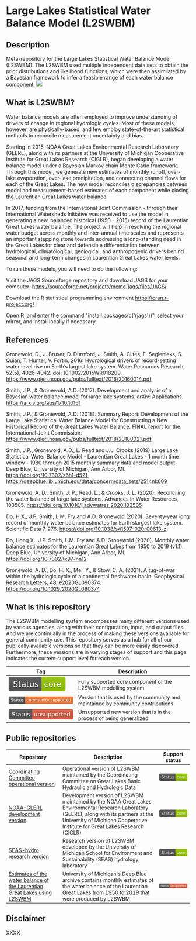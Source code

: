 # Large Lakes Statistical Water Balance Model (L2SWBM)

## Description
Meta-repository for the Large Lakes Statistical Water Balance Model (L2SWBM). The L2SWBM used multiple independent data sets to obtain the prior distributions and likelihood functions, which were then assimilated by a Bayesian framework to infer a feasible range of each water balance component.
 <img src="https://media.springernature.com/full/springer-static/image/art%3A10.1038%2Fs41597-020-00613-z/MediaObjects/41597_2020_613_Fig2_HTML.png?as=webp">

## What is L2SWBM?
Water balance models are often employed to improve understanding of drivers of change in regional hydrologic cycles. Most of these models, however, are physically-based, and few employ state-of-the-art statistical methods to reconcile measurement uncertainty and bias.

Starting in 2015, NOAA Great Lakes Environmental Research Laboratory (GLERL), along with its partners at the University of Michigan Cooperative Institute for Great Lakes Research (CIGLR), began developing a water balance model under a Bayesian Markov chain Monte Carlo framework. Through this model, we generate new estimates of monthly runoff, over-lake evaporation, over-lake precipitation, and connecting channel flows for each of the Great Lakes. The new model reconciles discrepancies between model and measurement-based estimates of each component while closing the Laurentian Great Lakes water balance.

In 2017, funding from the International Joint Commission - through their International Watersheds Initiative was received to use the model in generating a new, balanced historical (1950 - 2015) record of the Laurentian Great Lakes water balance. The project will help in resolving the regional water budget across monthly and inter-annual time scales and represents an important stepping stone towards addressing a long-standing need in the Great Lakes for clear and defensible differentiation between hydrological, climatological, geological, and anthropogenic drivers behind seasonal and long-term changes in Laurentian Great Lakes water levels.

To run these models, you will need to do the following:

Visit the JAGS Sourceforge repository and download JAGS for your computer: https://sourceforge.net/projects/mcmc-jags/files/JAGS/

Download the R statistical programming environment https://cran.r-project.org/

Open R, and enter the command "install.packages(c('rjags'))", select your mirror, and install locally if necessary

## References
Gronewold, D., J. Bruxer, D. Durnford, J. Smith, A. Clites, F. Seglenieks, S. Quian, T. Hunter, V. Fortin, 2016: Hydrological drivers of record-setting water level rise on Earth’s largest lake system. Water Resources Research, 52(5), 4026-4042. doi: 10.1002/2015WR018209. https://www.glerl.noaa.gov/pubs/fulltext/2016/20160014.pdf

Smith, J.P., & Gronewold, A.D. (2017). Development and analysis of a Bayesian water balance model for large lake systems. arXiv: Applications. https://arxiv.org/abs/1710.10161

Smith, J.P., & Gronewold, A.D. (2018). Summary Report: Development of the Large Lake Statistical Water Balance Model for Constructing a New Historical Record of the Great Lakes Water Balance. FINAL report for the International Joint Commission. https://www.glerl.noaa.gov/pubs/fulltext/2018/20180021.pdf

Smith, J.P., Gronewold, A.D., L. Read and J.L. Crooks (2019) Large Lake Statistical Water Balance Model - Laurentian Great Lakes -  1 month time window - 1980 through 2015 monthly summary data and model output. Deep Blue, University of Michigan, Ann Arbor, MI. https://doi.org/10.7302/s6h1-d521, https://deepblue.lib.umich.edu/data/concern/data_sets/2514nk609

Gronewold, A. D., Smith, J. P., Read, L., & Crooks, J. L. (2020). Reconciling the water balance of large lake systems. Advances in Water Resources, 103505. https://doi.org/10.1016/j.advwatres.2020.103505

Do, H.X., J.P. Smith, L.M. Fry and A.D. Gronewold (2020). Seventy-year long record of monthly water balance estimates for Earth’slargest lake system. Scientific Data 7, 276. https://doi.org/10.1038/s41597-020-00613-z

Do, Hong X., J.P. Smith, L.M. Fry and A.D. Gronewold (2020). Monthly water balance estimates for the Laurentian Great Lakes from 1950 to 2019 (v1.1).  Deep Blue, University of Michigan, Ann Arbor, MI. https://doi.org/10.7302/tx97-nn12

Gronewold, A. D., Do, H. X., Mei, Y., & Stow, C. A. (2021). A tug-of-war within the hydrologic cycle of a continental freshwater basin. Geophysical Research Letters, 48, e2020GL090374. https://doi.org/10.1029/2020GL090374

## What is this repository
The L2SWBM modelling system encompasses many different versions used by various agencies, along with their configuration, input, and output files. And we are continually in the process of making these versions available for general community use. This repository serves as a hub for all of our publically available versions so that they can be more easily discovered. Furthermore, these versions are in varying stages of support and this page indicates the current support level for each version.

|Tag|Description|
|------|------|
| ![](static/badges/Status-Core-green.svg) | Fully supported core component of the L2SWBM modelling system |
![](static/badges/Status-community_supported-orange.svg) | Version that is used by the community and maintained by community contributions | 
![](static/badges/Status-unsupported-red.svg) | Unsupported new version that is in the process of being generalized |

## Public repositories
|Repository|Description|Support status|
|------|------|-----------|
[Coordinating Committee operational version](https://github.com/cc-hydrosub/L2SWBM) | Operational version of L2SWBM maintained by the Coordinating Committee on Great Lakes Basic Hydraulic and Hydrologic Data | ![](static/badges/Status-Core-green.svg) |
[NOAA-GLERL development version](https://github.com/NOAA-GLERL/L2SWBM)| Development version of L2SWBM maintained by the NOAA Great Lakes Environmental Research Laboratory (GLERL), along with its partners at the University of Michigan Cooperative Institute for Great Lakes Research (CIGLR) | ![](static/badges/Status-Core-green.svg) |
[SEAS-hydro research version](https://github.com/luo-yifan/SEAS_hydro_research)| Research version of L2SWBM developed by the University of Michigan  School for Environment and Sustainability (SEAS) hydrology laboratory| ![](static/badges/Status-Core-green.svg) |
[Estimates of the water balance of the Laurentian Great Lakes using L2SWBM](https://deepblue.lib.umich.edu/data/collections/5425k9888?locale=en) | University of Michigan's Deep Blue archive contains monthly estimates of the water balance of the Laurentian Great Lakes from 1950 to 2019 that were produced by L2SWBM| ![](static/badges/Status-unsupported-red.svg) |

## Disclaimer
XXXX
